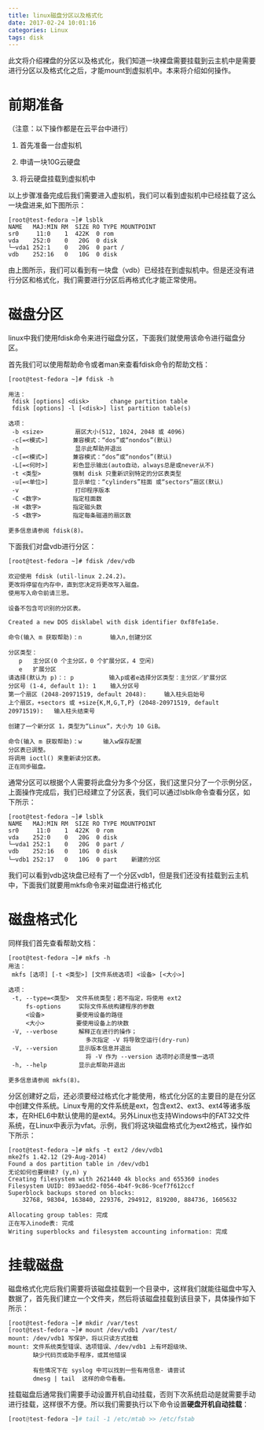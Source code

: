 ```yaml
---
title: linux磁盘分区以及格式化
date: 2017-02-24 10:01:16
categories: Linux
tags: disk
---
```

此文将介绍裸盘的分区以及格式化，我们知道一块裸盘需要挂载到云主机中是需要进行分区以及格式化之后，才能mount到虚拟机中。本来将介绍如何操作。

# 前期准备
（注意：以下操作都是在云平台中进行）
1. 首先准备一台虚拟机

2. 申请一块10G云硬盘

3. 将云硬盘挂载到虚拟机中

以上步骤准备完成后我们需要进入虚拟机，我们可以看到虚拟机中已经挂载了这么一块盘进来,如下图所示：

```
[root@test-fedora ~]# lsblk
NAME   MAJ:MIN RM  SIZE RO TYPE MOUNTPOINT
sr0     11:0    1  422K  0 rom
vda    252:0    0   20G  0 disk
└─vda1 252:1    0   20G  0 part /
vdb    252:16   0   10G  0 disk
```



由上图所示，我们可以看到有一块盘（vdb）已经挂在到虚拟机中。但是还没有进行分区和格式化，我们需要进行分区后再格式化才能正常使用。

# 磁盘分区

linux中我们使用fdisk命令来进行磁盘分区，下面我们就使用该命令进行磁盘分区。

首先我们可以使用帮助命令或者man来查看fdisk命令的帮助文档：

```
[root@test-fedora ~]# fdisk -h

用法：
 fdisk [options] <disk>      change partition table
 fdisk [options] -l [<disk>] list partition table(s)

选项：
 -b <size>         扇区大小(512, 1024, 2048 或 4096)
 -c[=<模式>]       兼容模式：“dos”或“nondos”(默认)
 -h                显示此帮助并退出
 -c[=<模式>]       兼容模式：“dos”或“nondos”(默认)
 -L[=<何时>]       彩色显示输出(auto自动，always总是或never从不)
 -t <类型>         强制 disk 只重新识别特定的分区表类型
 -u[=<单位>]       显示单位：“cylinders”柱面 或“sectors”扇区(默认)
 -v                打印程序版本
 -C <数字>         指定柱面数
 -H <数字>         指定磁头数
 -S <数字>         指定每条磁道的扇区数

更多信息请参阅 fdisk(8)。
```

下面我们对盘vdb进行分区：

```
[root@test-fedora ~]# fdisk /dev/vdb

欢迎使用 fdisk (util-linux 2.24.2)。
更改将停留在内存中，直到您决定将更改写入磁盘。
使用写入命令前请三思。

设备不包含可识别的分区表。

Created a new DOS disklabel with disk identifier 0xf8fe1a5e.

命令(输入 m 获取帮助)：n        输入n,创建分区

分区类型：
   p   主分区(0 个主分区，0 个扩展分区，4 空闲)
   e   扩展分区
请选择(默认为 p)：: p          输入p或者e选择分区类型：主分区／扩展分区
分区号 (1-4, default 1): 1    输入分区号
第一个扇区 (2048-20971519, default 2048):     输入柱头启始号
上个扇区，+sectors 或 +size{K,M,G,T,P} (2048-20971519, default 20971519):   输入柱头结束号

创建了一个新分区 1，类型为“Linux”，大小为 10 GiB。

命令(输入 m 获取帮助)：w      输入w保存配置
分区表已调整。
将调用 ioctl() 来重新读分区表。
正在同步磁盘。
```

通常分区可以根据个人需要将此盘分为多个分区，我们这里只分了一个示例分区，上面操作完成后，我们已经建立了分区表，我们可以通过lsblk命令查看分区，如下所示：

```
[root@test-fedora ~]# lsblk
NAME   MAJ:MIN RM  SIZE RO TYPE MOUNTPOINT
sr0     11:0    1  422K  0 rom
vda    252:0    0   20G  0 disk
└─vda1 252:1    0   20G  0 part /
vdb    252:16   0   10G  0 disk
└─vdb1 252:17   0   10G  0 part    新建的分区
```

我们可以看到vdb这块盘已经有了一个分区vdb1，但是我们还没有挂载到云主机中，下面我们就要用mkfs命令来对磁盘进行格式化

# 磁盘格式化

同样我们首先查看帮助文档：

```
[root@test-fedora ~]# mkfs -h
用法：
 mkfs [选项] [-t <类型>] [文件系统选项] <设备> [<大小>]

选项：
 -t, --type=<类型>  文件系统类型；若不指定，将使用 ext2
     fs-options     实际文件系统构建程序的参数
     <设备>         要使用设备的路径
     <大小>         要使用设备上的块数
 -V, --verbose      解释正在进行的操作；
                      多次指定 -V 将导致空运行(dry-run)
 -V, --version      显示版本信息并退出
                      将 -V 作为 --version 选项时必须是惟一选项
 -h, --help         显示此帮助并退出

更多信息请参阅 mkfs(8)。
```

分区创建好之后，还必须要经过格式化才能使用，格式化分区的主要目的是在分区中创建文件系统。Linux专用的文件系统是ext，包含ext2、ext3、ext4等诸多版本，在RHEL6中默认使用的是ext4。另外Linux也支持Windows中的FAT32文件系统，在Linux中表示为vfat。示例，我们将这块磁盘格式化为ext2格式，操作如下所示：

```
[root@test-fedora ~]# mkfs -t ext2 /dev/vdb1
mke2fs 1.42.12 (29-Aug-2014)
Found a dos partition table in /dev/vdb1
无论如何也要继续? (y,n) y
Creating filesystem with 2621440 4k blocks and 655360 inodes
Filesystem UUID: 893aedd2-f056-4b4f-9c86-9cef7f612ccf
Superblock backups stored on blocks:
	32768, 98304, 163840, 229376, 294912, 819200, 884736, 1605632

Allocating group tables: 完成
正在写入inode表: 完成
Writing superblocks and filesystem accounting information: 完成
```

# 挂载磁盘

磁盘格式化完后我们需要将该磁盘挂载到一个目录中，这样我们就能往磁盘中写入数据了，首先我们建立一个文件夹，然后将该磁盘挂载到该目录下，具体操作如下所示：

```
[root@test-fedora ~]# mkdir /var/test
[root@test-fedora ~]# mount /dev/vdb1 /var/test/
mount: /dev/vdb1 写保护，将以只读方式挂载
mount: 文件系统类型错误、选项错误、/dev/vdb1 上有坏超级块、
       缺少代码页或助手程序，或其他错误

       有些情况下在 syslog 中可以找到一些有用信息- 请尝试
       dmesg | tail  这样的命令看看。
```

挂载磁盘后通常我们需要手动设置开机自动挂载，否则下次系统启动是就需要手动进行挂载，这样很不方便。所以我们需要执行以下命令设置**硬盘开机自动挂载**：

```python
[root@test-fedora ~]# tail -1 /etc/mtab >> /etc/fstab
```
